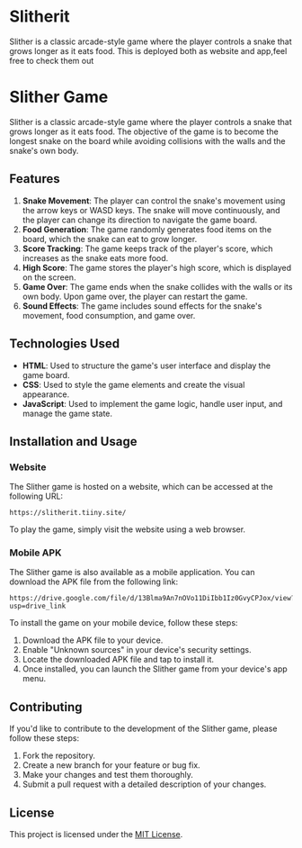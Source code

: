 # Slitherit
Slither is a classic arcade-style game where the player controls a snake that grows longer as it eats food.
This is deployed both as website and app,feel free to check them out

# Slither Game

Slither is a classic arcade-style game where the player controls a snake that grows longer as it eats food. The objective of the game is to become the longest snake on the board while avoiding collisions with the walls and the snake's own body.

## Features

1. **Snake Movement**: The player can control the snake's movement using the arrow keys or WASD keys. The snake will move continuously, and the player can change its direction to navigate the game board.
2. **Food Generation**: The game randomly generates food items on the board, which the snake can eat to grow longer.
3. **Score Tracking**: The game keeps track of the player's score, which increases as the snake eats more food.
4. **High Score**: The game stores the player's high score, which is displayed on the screen.
5. **Game Over**: The game ends when the snake collides with the walls or its own body. Upon game over, the player can restart the game.
6. **Sound Effects**: The game includes sound effects for the snake's movement, food consumption, and game over.

## Technologies Used

- **HTML**: Used to structure the game's user interface and display the game board.
- **CSS**: Used to style the game elements and create the visual appearance.
- **JavaScript**: Used to implement the game logic, handle user input, and manage the game state.

## Installation and Usage

### Website

The Slither game is hosted on a website, which can be accessed at the following URL:

```
https://slitherit.tiiny.site/
```

To play the game, simply visit the website using a web browser.

### Mobile APK

The Slither game is also available as a mobile application. You can download the APK file from the following link:

```
https://drive.google.com/file/d/13Blma9An7nOVo11DiIbb1Iz0GvyCPJox/view?usp=drive_link
```

To install the game on your mobile device, follow these steps:

1. Download the APK file to your device.
2. Enable "Unknown sources" in your device's security settings.
3. Locate the downloaded APK file and tap to install it.
4. Once installed, you can launch the Slither game from your device's app menu.

## Contributing

If you'd like to contribute to the development of the Slither game, please follow these steps:

1. Fork the repository.
2. Create a new branch for your feature or bug fix.
3. Make your changes and test them thoroughly.
4. Submit a pull request with a detailed description of your changes.

## License

This project is licensed under the [MIT License](LICENSE).
